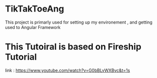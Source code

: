 # TikTakToeAng
This project is primarly used for setting up my environement , and getting used to Angular Framework
# This Tutoiral is based on Fireship Tutorial 
link : https://www.youtube.com/watch?v=G0bBLvWXBvc&t=1s